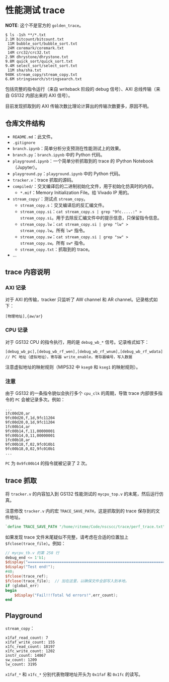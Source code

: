 # 性能测试 trace

**NOTE**: 这个不是官方的 `golden_trace`。

```shell
$ ls -1sh **/*.txt
2.1M bitcount/bitcount.txt
 11M bubble_sort/bubble_sort.txt
 24M coremark/coremark.txt
 14M crc32/crc32.txt
2.9M dhrystone/dhrystone.txt
9.8M quick_sort/quick_sort.txt
9.4M select_sort/select_sort.txt
 11M sha/sha.txt
940K stream_copy/stream_copy.txt
6.6M stringsearch/stringsearch.txt
```

包括完整的指令运行（来自 writeback 阶段的 debug 信号）、AXI 总线传输（来自 GS132 内部出来的 AXI 信号）。

目前发现抓取到的 AXI 传输次数比理论计算出的传输次数要多，原因不明。

## 仓库文件结构

* `README.md`：此文件。
* `.gitignore`
* `branch.ipynb`：简单分析分支预测在性能测试上的效果。
* `branch.py`：`branch.ipynb` 中的 Python 代码。
* `playground.ipynb`：一个简单分析抓取到的 trace 的 IPython Notebook（Jupyter）。
* `playground.py`：`playground.ipynb` 中的 Python 代码。
* `tracker.v`：trace 抓取的源码。
* `compiled/`：交叉编译后的二进制初始化文件，用于初始化仿真时的内存。
    * `*.mif`：Memory Initialization File。给 Vivado IP 用的。
* `stream_copy/`：测试点 `stream_copy`。
    * `stream_copy.s`：交叉编译后的反汇编文件。
    * `stream_copy.si`：`cat stream_copy.s | grep "9fc.....:" > stream_copy.si`。用于去除反汇编文件中的提示信息，只保留指令信息。
    * `stream_copy.lw`：`cat stream_copy.si | grep "lw" > stream_copy.lw`。所有 `lw*` 指令。
    * `stream_copy.sw`：`cat stream_copy.si | grep "sw" > stream_copy.sw`。所有 `sw*` 指令。
    * `stream_copy.txt`：抓取到的 trace。
* ...

## trace 内容说明
### AXI 记录

对于 AXI 的传输，tracker 只监听了 AW channel 和 AR channel。记录格式如下：

```
[物理地址],{aw/ar}
```

### CPU 记录

对于 GS132 CPU 的指令执行，用的是 `debug_wb_*` 信号。记录格式如下：

```
[debug_wb_pc],[debug_wb_rf_wen],[debug_wb_rf_wnum],[debug_wb_rf_wdata]
// PC 地址（虚拟地址），寄存器 write_enable，寄存器编号，写入数据
```

注意虚拟地址的映射规则（MIPS32 中 `kseg0` 和 `kseg1` 的映射规则）。

### 注意

由于 GS132 的一条指令貌似会执行多个 `cpu_clk` 的周期，导致 trace 内部很多指令的 `PC` 会被记录多次。例如：

```
...
1fc00d20,ar
9fc00d20,f,1d,9fc11204
9fc00d20,0,1d,9fc11204
1fc00b14,ar
9fc00b14,f,11,00000001
9fc00b14,0,11,00000001
1fc00b18,ar
9fc00b18,f,02,9fc010b1
9fc00b18,0,02,9fc010b1
...
```

`PC` 为 `0x9fc00b14` 的指令就被记录了 2 次。

## trace 抓取

将 `tracker.v` 的内容加入到 GS132 性能测试的 `mycpu_top.v` 的末尾，然后运行仿真。

注意修改 `tracker.v` 内的宏 `TRACE_SAVE_PATH`，这是抓取到的 trace 保存到的文件地址。

```verilog
`define TRACE_SAVE_PATH "/home/riteme/Code/nscscc/trace/perf_trace.txt"
```

如果发现 trace 文件末尾疑似不完整，请考虑在合适的位置加上 `$fclose(trace_file)`。例如：

```verilog
// mycpu_tb.v 的第 258 行
debug_end <= 1'b1;
$display("==============================================================");
$display("Test end!");
#40;
$fclose(trace_ref);
$fclose(trace_file);  // 加在这里，以确保文件全部写入到本地。
if (global_err)
begin
    $display("Fail!!!Total %d errors!",err_count);
end
```

## Playground

`stream_copy`：

```
x1faf_read_count: 7
x1faf_write_count: 155
x1fc_read_count: 18197
x1fc_write_count: 1202
instr_count: 14867
sw_count: 1209
lw_count: 3195
```

`x1faf_*` 和 `x1fc_*` 分别代表物理地址开头为 `0x1faf` 和 `0x1fc` 的读写。